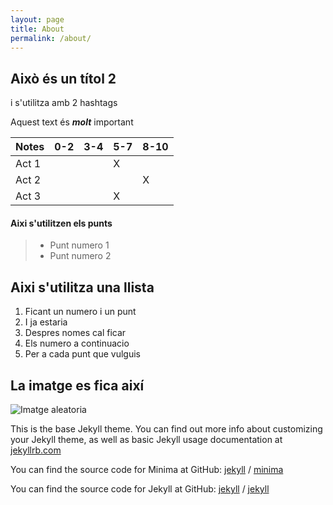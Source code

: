 ```yaml
---
layout: page
title: About
permalink: /about/
---
```


## Això és un títol 2
i s'utilitza amb 2 hashtags

Aquest text és ***molt*** important

| Notes |  0-2 | 3-4 | 5-7  | 8-10  |
|---|---|---|---|---|
| Act 1 |   |   |  X |   |
|  Act 2 |   |   |   |  X |
|  Act 3 |   |   |  X |   |

#### Aixi s'utilitzen els punts
>
> - Punt numero 1 
> - Punt numero 2

## Aixi s'utilitza una llista
1. Ficant un numero i un punt
2. I ja estaria
3. Despres nomes cal ficar
4. Els numero a continuacio
5. Per a cada punt que vulguis

## La imatge es fica així
<img src="https://picsum.photos/800/600" alt="Imatge aleatoria">




This is the base Jekyll theme. You can find out more info about customizing your Jekyll theme, as well as basic Jekyll usage documentation at [jekyllrb.com](https://jekyllrb.com/)

You can find the source code for Minima at GitHub:
[jekyll][jekyll-organization] /
[minima](https://github.com/jekyll/minima)

You can find the source code for Jekyll at GitHub:
[jekyll][jekyll-organization] /
[jekyll](https://github.com/jekyll/jekyll)


[jekyll-organization]: https://github.com/jekyll
